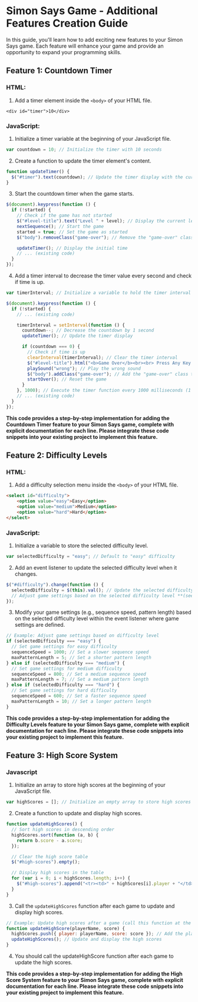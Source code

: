 # Simon Says Game - Additional Features Creation Guide

In this guide, you'll learn how to add exciting new features to your Simon Says game. Each feature will enhance your game and provide an opportunity to expand your programming skills.

## Feature 1: Countdown Timer

### HTML:

1. Add a timer element inside the `<body>` of your HTML file.

`<div id="timer">10</div>`

### JavaScript:

1. Initialize a timer variable at the beginning of your JavaScript file.

```javascript
var countdown = 10; // Initialize the timer with 10 seconds
```

2. Create a function to update the timer element's content.

```javascript
function updateTimer() {
  $("#timer").text(countdown); // Update the timer display with the current countdown value
}
```

3. Start the countdown timer when the game starts.

```javascript
$(document).keypress(function () {
  if (!started) {
    // Check if the game has not started
    $("#level-title").text("Level " + level); // Display the current level
    nextSequence(); // Start the game
    started = true; // Set the game as started
    $("body").removeClass("game-over"); // Remove the "game-over" class from the body

    updateTimer(); // Display the initial time
    // ... (existing code)
  }
});
```

4. Add a timer interval to decrease the timer value every second and check if time is up.

```javascript
var timerInterval; // Initialize a variable to hold the timer interval ID

$(document).keypress(function () {
  if (!started) {
    // ... (existing code)

    timerInterval = setInterval(function () {
      countdown--; // Decrease the countdown by 1 second
      updateTimer(); // Update the timer display

      if (countdown === 0) {
        // Check if time is up
        clearInterval(timerInterval); // Clear the timer interval
        $("#level-title").html("<b>Game Over</b><br><br> Press Any Key to Restart"); // Display game over message
        playSound("wrong"); // Play the wrong sound
        $("body").addClass("game-over"); // Add the "game-over" class to the body
        startOver(); // Reset the game
      }
    }, 1000); // Execute the timer function every 1000 milliseconds (1 second)
    // ... (existing code)
  }
});
```

**This code provides a step-by-step implementation for adding the Countdown Timer feature to your Simon Says game, complete with explicit documentation for each line. Please integrate these code snippets into your existing project to implement this feature.**

## Feature 2: Difficulty Levels

### HTML:

1. Add a difficulty selection menu inside the `<body>` of your HTML file.

```HTML
<select id="difficulty">
    <option value="easy">Easy</option>
    <option value="medium">Medium</option>
    <option value="hard">Hard</option>
</select>
```

### JavaScript:

1. Initialize a variable to store the selected difficulty level.

```javascript
var selectedDifficulty = "easy"; // Default to "easy" difficulty
```

2. Add an event listener to update the selected difficulty level when it changes.

```javascript
$("#difficulty").change(function () {
  selectedDifficulty = $(this).val(); // Update the selected difficulty based on user's choice
  // Adjust game settings based on the selected difficulty level **(see below)**
});
```

3. Modify your game settings (e.g., sequence speed, pattern length) based on the selected difficulty level within the event listener where game settings are defined.

```javascript
// Example: Adjust game settings based on difficulty level
if (selectedDifficulty === "easy") {
  // Set game settings for easy difficulty
  sequenceSpeed = 1000; // Set a slower sequence speed
  maxPatternLength = 5; // Set a shorter pattern length
} else if (selectedDifficulty === "medium") {
  // Set game settings for medium difficulty
  sequenceSpeed = 800; // Set a medium sequence speed
  maxPatternLength = 7; // Set a medium pattern length
} else if (selectedDifficulty === "hard") {
  // Set game settings for hard difficulty
  sequenceSpeed = 600; // Set a faster sequence speed
  maxPatternLength = 10; // Set a longer pattern length
}
```

**This code provides a step-by-step implementation for adding the Difficulty Levels feature to your Simon Says game, complete with explicit documentation for each line. Please integrate these code snippets into your existing project to implement this feature.**

## Feature 3: High Score System

### Javascript

1. Initialize an array to store high scores at the beginning of your JavaScript file.

```javascript
var highScores = []; // Initialize an empty array to store high scores
```

2. Create a function to update and display high scores.

```javascript
function updateHighScores() {
  // Sort high scores in descending order
  highScores.sort(function (a, b) {
    return b.score - a.score;
  });

  // Clear the high score table
  $("#high-scores").empty();

  // Display high scores in the table
  for (var i = 0; i < highScores.length; i++) {
    $("#high-scores").append("<tr><td>" + highScores[i].player + "</td><td>" + highScores[i].score + "</td></tr>");
  }
}
```

3. Call the `updateHighScores` function after each game to update and display high scores.

```javascript
// Example: Update high scores after a game (call this function at the appropriate place in your code)
function updateHighScore(playerName, score) {
  highScores.push({ player: playerName, score: score }); // Add the player's score to the highScores array
  updateHighScores(); // Update and display the high scores
}
```

4. You should call the updateHighScore function after each game to update the high scores.

**This code provides a step-by-step implementation for adding the High Score System feature to your Simon Says game, complete with explicit documentation for each line. Please integrate these code snippets into your existing project to implement this feature.**
